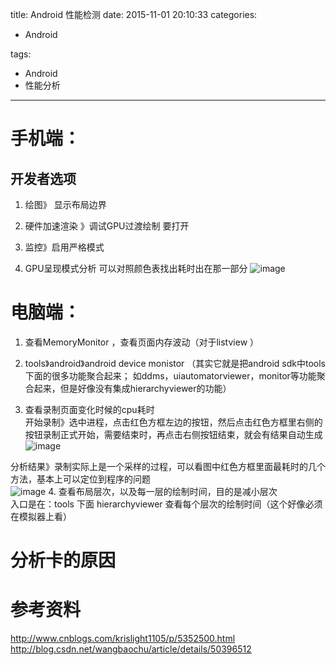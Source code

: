title: Android 性能检测
date: 2015-11-01 20:10:33
categories:
- Android
   
   
tags:   
- Android
- 性能分析
---

# 手机端：

## 开发者选项
1. 绘图》 显示布局边界

2. 硬件加速渲染 》调试GPU过渡绘制  要打开


3. 监控》启用严格模式
	 
4. GPU呈现模式分析  可以对照颜色表找出耗时出在那一部分
 ![image](https://github.com/liuyicheng3/learning-summary/blob/master/images/GPU%E6%B8%B2%E6%9F%93%E6%A8%A1%E5%BC%8F.jpg?raw=true)
 
# 电脑端：
1. 查看MemoryMonitor  ，查看页面内存波动（对于listview ）

2. tools》android》android  device  monistor
（其实它就是把android sdk中tools下面的很多功能聚合起来；  如ddms，uiautomatorviewer，monitor等功能聚合起来，但是好像没有集成hierarchyviewer的功能）

3. 查看录制页面变化时候的cpu耗时   
  开始录制》选中进程，点击红色方框左边的按钮，然后点击红色方框里右侧的按钮录制正式开始，需要结束时，再点击右侧按钮结束，就会有结果自动生成  
 ![image](https://github.com/liuyicheng3/learning-summary/blob/master/images/%E5%88%86%E6%9E%90%E8%80%97%E6%97%B6.png?raw=true)
  
  分析结果》录制实际上是一个采样的过程，可以看图中红色方框里面最耗时的几个方法，基本上可以定位到程序的问题   
 ![image](https://github.com/liuyicheng3/learning-summary/blob/master/images/%E5%88%86%E6%9E%90%E8%80%97%E6%97%B6_2.png?raw=true)
4. 查看布局层次，以及每一层的绘制时间，目的是减小层次  
入口是在：tools 下面 hierarchyviewer  查看每个层次的绘制时间（这个好像必须在模拟器上看）


# 分析卡的原因


# 参考资料 
http://www.cnblogs.com/krislight1105/p/5352500.html  
http://blog.csdn.net/wangbaochu/article/details/50396512
